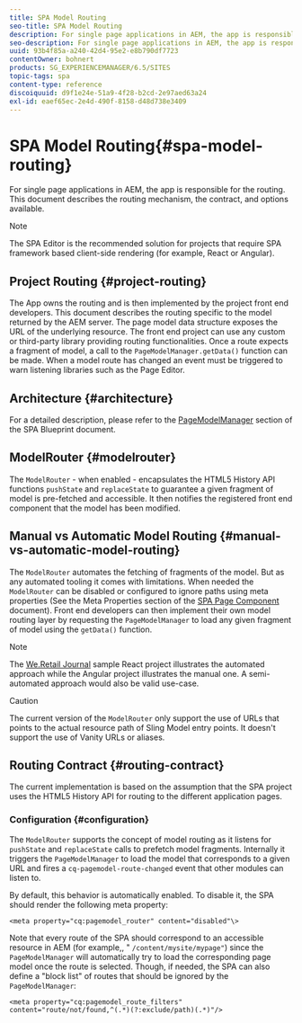 ```yaml
---
title: SPA Model Routing
seo-title: SPA Model Routing
description: For single page applications in AEM, the app is responsible for the routing. This document describes the routing mechanism, the contract, and options available.
seo-description: For single page applications in AEM, the app is responsible for the routing. This document describes the routing mechanism, the contract, and options available.
uuid: 93b4f85a-a240-42d4-95e2-e8b790df7723
contentOwner: bohnert
products: SG_EXPERIENCEMANAGER/6.5/SITES
topic-tags: spa
content-type: reference
discoiquuid: d9f1e24e-51a9-4f28-b2cd-2e97aed63a24
exl-id: eaef65ec-2e4d-490f-8158-d48d738e3409
---
```

# SPA Model Routing{#spa-model-routing}

For single page applications in AEM, the app is responsible for the routing. This document describes the routing mechanism, the contract, and options available.

>[!NOTE]
>
>The SPA Editor is the recommended solution for projects that require SPA framework based client-side rendering (for example, React or Angular).

## Project Routing {#project-routing}

The App owns the routing and is then implemented by the project front end developers. This document describes the routing specific to the model returned by the AEM server. The page model data structure exposes the URL of the underlying resource. The front end project can use any custom or third-party library providing routing functionalities. Once a route expects a fragment of model, a call to the `PageModelManager.getData()` function can be made. When a model route has changed an event must be triggered to warn listening libraries such as the Page Editor.

## Architecture {#architecture}

For a detailed description, please refer to the [PageModelManager](/help/sites-developing/spa-blueprint.md#pagemodelmanager) section of the SPA Blueprint document.

## ModelRouter {#modelrouter}

The `ModelRouter` - when enabled - encapsulates the HTML5 History API functions `pushState` and `replaceState` to guarantee a given fragment of model is pre-fetched and accessible. It then notifies the registered front end component that the model has been modified.

## Manual vs Automatic Model Routing {#manual-vs-automatic-model-routing}

The `ModelRouter` automates the fetching of fragments of the model. But as any automated tooling it comes with limitations. When needed the `ModelRouter` can be disabled or configured to ignore paths using meta properties (See the Meta Properties section of the [SPA Page Component](/help/sites-developing/spa-page-component.md) document). Front end developers can then implement their own model routing layer by requesting the `PageModelManager` to load any given fragment of model using the `getData()` function.

>[!NOTE]
>
>The [We.Retail Journal](https://github.com/adobe/aem-sample-we-retail-journal) sample React project illustrates the automated approach while the Angular project illustrates the manual one. A semi-automated approach would also be valid use-case.

>[!CAUTION]
>
>The current version of the `ModelRouter` only support the use of URLs that points to the actual resource path of Sling Model entry points. It doesn't support the use of Vanity URLs or aliases.

## Routing Contract {#routing-contract}

The current implementation is based on the assumption that the SPA project uses the HTML5 History API for routing to the different application pages.

### Configuration {#configuration}

The `ModelRouter` supports the concept of model routing as it listens for `pushState` and `replaceState` calls to prefetch model fragments. Internally it triggers the `PageModelManager` to load the model that corresponds to a given URL and fires a `cq-pagemodel-route-changed` event that other modules can listen to.

By default, this behavior is automatically enabled. To disable it, the SPA should render the following meta property:

```
<meta property="cq:pagemodel_router" content="disabled"\>
```

Note that every route of the SPA should correspond to an accessible resource in AEM (for example,, " `/content/mysite/mypage"`) since the `PageModelManager` will automatically try to load the corresponding page model once the route is selected. Though, if needed, the SPA can also define a "block list" of routes that should be ignored by the `PageModelManager`:

```
<meta property="cq:pagemodel_route_filters" content="route/not/found,^(.*)(?:exclude/path)(.*)"/>
```

